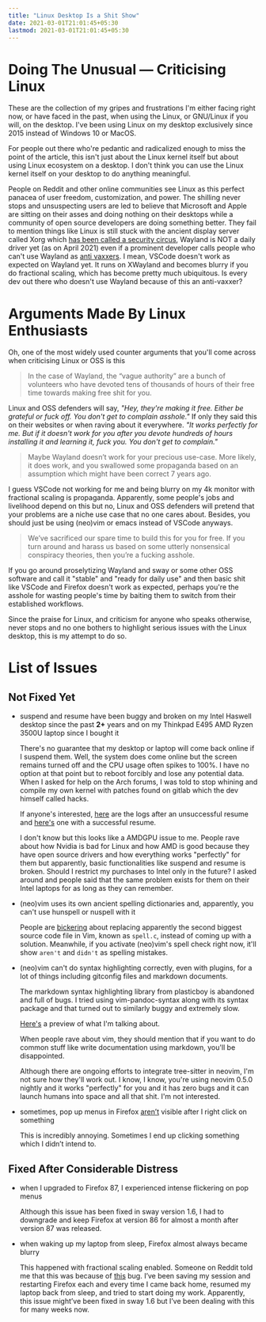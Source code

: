 ```yaml
---
title: "Linux Desktop Is a Shit Show"
date: 2021-03-01T21:01:45+05:30
lastmod: 2021-03-01T21:01:45+05:30
---
```


# Doing The Unusual — Criticising Linux
These are the collection of my gripes and frustrations I'm either facing right
now, or have faced in the past, when using the Linux, or GNU/Linux if you will,
on the desktop. I've been using Linux on my desktop exclusively since 2015
instead of Windows 10 or MacOS.

For people out there who're pedantic and radicalized enough to miss the point
of the article, this isn't just about the Linux kernel itself but about using
Linux ecosystem on a desktop. I don't think you can use the Linux kernel itself
on your desktop to do anything meaningful.

People on Reddit and other online communities see Linux as this perfect panacea
of user freedom, customization, and power. The shilling never stops and
unsuspecting users are led to believe that Microsoft and Apple are sitting on
their asses and doing nothing on their desktops while a community of open
source developers are doing something better. They fail to mention things like
Linux is still stuck with the ancient display server called Xorg which [has
been called a security
circus](https://blog.invisiblethings.org/2011/04/23/linux-security-circus-on-gui-isolation.html),
Wayland is NOT a daily driver yet (as on April 2021) even if a prominent
developer calls people who can't use Wayland as [anti
vaxxers](https://drewdevault.com/2021/02/02/Anti-Wayland-horseshit.html). I
mean, VSCode doesn't work as expected on Wayland yet. It runs on XWayland and
becomes blurry if you do fractional scaling, which has become pretty much
ubiquitous. Is every dev out there who doesn't use Wayland because of this an
anti-vaxxer?

# Arguments Made By Linux Enthusiasts

Oh, one of the most widely used counter arguments that you'll come across when
criticising Linux or OSS is this

> In the case of Wayland, the “vague authority” are a bunch of volunteers who
> have devoted tens of thousands of hours of their free time towards making
> free shit for you.

Linux and OSS defenders will say, *"Hey, they're making it free. Either be
grateful or fuck off. You don't get to complain asshole."* If only they said
this on their websites or when raving about it everywhere. *"It works perfectly
for me. But if it doesn't work for you after you devote hundreds of hours
installing it and learning it, fuck you. You don't get to complain."*

> Maybe Wayland doesn’t work for your precious use-case. More likely, it does
> work, and you swallowed some propaganda based on an assumption which might
> have been correct 7 years ago.

I guess VSCode not working for me and being blurry on my 4k monitor with
fractional scaling is propaganda. Apparently, some people's jobs and livelihood
depend on this but no, Linux and OSS defenders will pretend that your problems
are a niche use case that no one cares about. Besides, you should just be using
(neo)vim or emacs instead of VSCode anyways.

> We’ve sacrificed our spare time to build this for you for free. If you turn
> around and harass us based on some utterly nonsensical conspiracy theories,
> then you’re a fucking asshole.

If you go around proselytizing Wayland and sway or some other OSS software and
call it "stable" and "ready for daily use" and then basic shit like VSCode and
Firefox doesn't work as expected, perhaps you're the asshole for wasting
people's time by baiting them to switch from their established workflows.

Since the praise for Linux, and criticism for anyone who speaks otherwise,
never stops and no one bothers to highlight serious issues with the Linux
desktop, this is my attempt to do so.

# List of Issues

## Not Fixed Yet

- suspend and resume have been buggy and broken on my Intel Haswell desktop
  since the past **2+** years and on my Thinkpad E495 AMD Ryzen 3500U laptop
  since I bought it

  There's no guarantee that my desktop or laptop will come back online if I
  suspend them. Well, the system does come online but the screen remains turned
  off and the CPU usage often spikes to 100%. I have no option at that point
  but to reboot forcibly and lose any potential data. When I asked for help on
  the Arch forums, I was told to stop whining and compile my own kernel with
  patches found on gitlab which the dev himself called hacks.

  If anyone's interested, [here](https://paste.ack.tf/110212) are the logs
  after an unsuccessful resume and [here's](https://paste.ack.tf/30e9c0) one
  with a successful resume.

  I don't know but this looks like a AMDGPU issue to me. People rave about how
  Nvidia is bad for Linux and how AMD is good because they have open source
  drivers and how everything works "perfectly" for them but apparently, basic
  functionalities like suspend and resume is broken. Should I restrict my
  purchases to Intel only in the future? I asked around and people said that
  the same problem exists for them on their Intel laptops for as long as they
  can remember.

- (neo)vim uses its own ancient spelling dictionaries and, apparently, you
  can't use hunspell or nuspell with it

  People are [bickering](https://github.com/neovim/neovim/issues/356) about
  replacing apparently the second biggest source code file in Vim, known as
  `spell.c`, instead of coming up with a solution. Meanwhile, if you activate
  (neo)vim's spell check right now, it'll show `aren't` and `didn't` as
  spelling mistakes.

- (neo)vim can't do syntax highlighting correctly, even with plugins, for a lot
  of things including gitconfig files and markdown documents.

  The markdown syntax highlighting library from plasticboy is abandoned and
  full of bugs. I tried using vim-pandoc-syntax along with its syntax package
  and that turned out to similarly buggy and extremely slow.

  [Here's](https://asciinema.org/a/uMlSQOG67IxQFyTHx1zHSTzrK) a preview of what
  I'm talking about.

  When people rave about vim, they should mention that if you want to do common
  stuff like write documentation using markdown, you'll be disappointed.

  Although there are ongoing efforts to integrate tree-sitter in neovim, I'm
  not sure how they'll work out. I know, I know, you're using neovim 0.5.0
  nightly and it works "perfectly" for you and it has zero bugs and it can
  launch humans into space and all that shit. I'm not interested.

- sometimes, pop up menus in Firefox
  [aren’t](https://github.com/swaywm/sway/issues/6147) visible after I right
  click on something

  This is incredibly annoying. Sometimes I end up clicking something
  which I didn’t intend to.

## Fixed After Considerable Distress

- when I upgraded to Firefox 87, I experienced intense flickering on pop menus

  Although this issue has been fixed in sway version 1.6, I had to downgrade
  and keep Firefox at version 86 for almost a month after version 87 was
  released.

- when waking up my laptop from sleep, Firefox almost always became blurry

  This happened with fractional scaling enabled. Someone on Reddit told me that
  this was because of [this](https://github.com/swaywm/wlroots/issues/2466)
  bug. I’ve been saving my session and restarting Firefox each and every time I
  came back home, resumed my laptop back from sleep, and tried to start doing
  my work. Apparently, this issue might’ve been fixed in sway 1.6 but I’ve been
  dealing with this for many weeks now.
